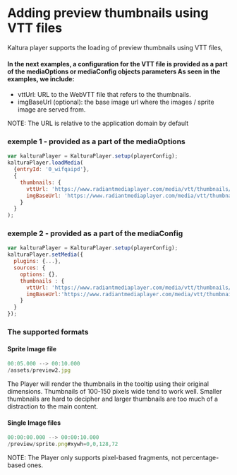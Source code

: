 # Adding preview thumbnails using VTT files

Kaltura player supports the loading of preview thumbnails using VTT files,

#### In the next examples, a configuration for the VTT file is provided as a part of the mediaOptions or mediaConfig objects parameters As seen in the examples, we include:

- vttUrl: URL to the WebVTT file that refers to the thumbnails.
- imgBaseUrl (optional): the base image url where the images / sprite image are served from.

NOTE: The URL is relative to the application domain by default

### exemple 1 - provided as a part of the mediaOptions

```js
var kalturaPlayer = KalturaPlayer.setup(playerConfig);
kalturaPlayer.loadMedia(
  {entryId: '0_wifqaipd'},
  {
    thumbnails: {
      vttUrl: 'https://www.radiantmediaplayer.com/media/vtt/thumbnails/bbb-thumbnails.vtt',
      imgBaseUrl: 'https://www.radiantmediaplayer.com/media/vtt/thumbnails'
    }
  }
);
```

### exemple 2 - provided as a part of the mediaConfig

```js
var kalturaPlayer = KalturaPlayer.setup(playerConfig);
kalturaPlayer.setMedia({
  plugins: {...},
  sources: {
    options: {},
    thumbnails : {
      vttUrl: 'https://www.radiantmediaplayer.com/media/vtt/thumbnails/bbb-thumbnails.vtt',
      imgBaseUrl:'https://www.radiantmediaplayer.com/media/vtt/thumbnails'
    }
  }
});
```

### The supported formats

#### Sprite Image file

```js
00:05.000 --> 00:10.000
/assets/preview2.jpg
```

The Player will render the thumbnails in the tooltip using their original dimensions. Thumbnails of 100-150 pixels wide tend to work well. Smaller thumbnails are hard to decipher and larger thumbnails are too much of a distraction to the main content.

#### Single Image files

```js
00:00:00.000 --> 00:00:10.000
/preview/sprite.png#xywh=0,0,128,72
```

NOTE: The Player only supports pixel-based fragments, not percentage-based ones.

